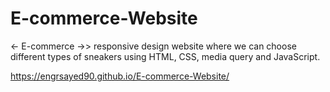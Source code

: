# E-commerce-Website
<- E-commerce ->> responsive design website where we can choose different types of sneakers using HTML, CSS, media query and JavaScript.

https://engrsayed90.github.io/E-commerce-Website/
